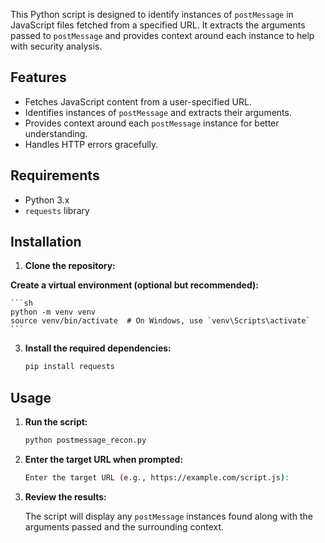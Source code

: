 This Python script is designed to identify instances of `postMessage` in JavaScript files fetched from a specified URL. It extracts the arguments passed to `postMessage` and provides context around each instance to help with security analysis.

## Features

- Fetches JavaScript content from a user-specified URL.
- Identifies instances of `postMessage` and extracts their arguments.
- Provides context around each `postMessage` instance for better understanding.
- Handles HTTP errors gracefully.

## Requirements

- Python 3.x
- `requests` library

## Installation

1. **Clone the repository:**


**Create a virtual environment (optional but recommended):**

    ```sh
    python -m venv venv
    source venv/bin/activate  # On Windows, use `venv\Scripts\activate`
    ```

3. **Install the required dependencies:**

    ```sh
    pip install requests
    ```

## Usage

1. **Run the script:**

    ```sh
    python postmessage_recon.py
    ```

2. **Enter the target URL when prompted:**

    ```sh
    Enter the target URL (e.g., https://example.com/script.js): 
    ```

3. **Review the results:**

    The script will display any `postMessage` instances found along with the arguments passed and the surrounding context.
